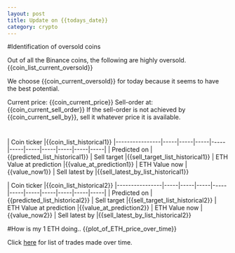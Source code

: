 ```yaml
---
layout: post
title: Update on {{todays_date}}
category: crypto
---
```


#Identification of oversold coins

Out of all the Binance coins, the following are highly oversold.
{{coin_list_current_oversold}}

We choose {{coin_current_oversold}} for today because it seems to have the best potential.

Current price: {{coin_current_price}}
Sell-order at:  {{coin_current_sell_order}}
If the sell-order is not achieved by {{coin_current_sell_by}}, sell it whatever price it is available.

#
| Coin ticker    |{{coin_list_historical1}}
|----------------|-----|-----|-----|-----|-----|-----|-----|-----|-----|-----|
| Predicted on   |{{predicted_list_historical1}}
| Sell target    |{{sell_target_list_historical1}}
| ETH Value at prediction |{{value_at_prediction1}}
| ETH Value now |{{value_now1}}
| Sell latest by |{{sell_latest_by_list_historical1}}


| Coin ticker    |{{coin_list_historical2}}
|----------------|-----|-----|-----|-----|-----|-----|-----|-----|-----|-----|
| Predicted on   |{{predicted_list_historical2}}
| Sell target    |{{sell_target_list_historical2}}
| ETH Value at prediction |{{value_at_prediction2}}
| ETH Value now |{{value_now2}}
| Sell latest by |{{sell_latest_by_list_historical2}}


#How is my 1 ETH doing..
{{plot_of_ETH_price_over_time}}

Click [here](prediction.md) for list of trades made over time.

